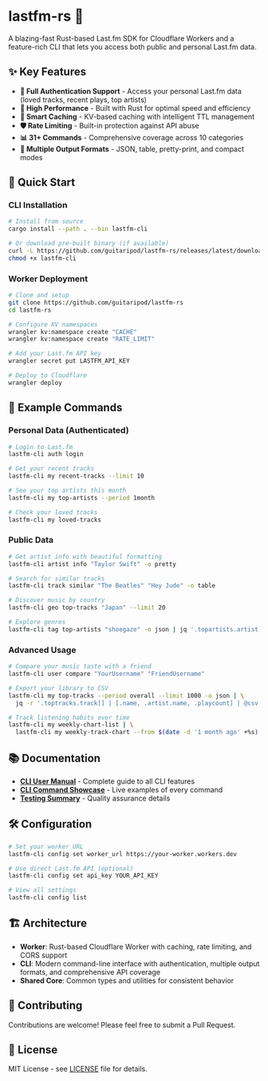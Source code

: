 # lastfm-rs 🎵

A blazing-fast Rust-based Last.fm SDK for Cloudflare Workers and a feature-rich CLI that lets you access both public and personal Last.fm data.

## ✨ Key Features

- **🔐 Full Authentication Support** - Access your personal Last.fm data (loved tracks, recent plays, top artists)
- **🚀 High Performance** - Built with Rust for optimal speed and efficiency
- **💾 Smart Caching** - KV-based caching with intelligent TTL management
- **🛡️ Rate Limiting** - Built-in protection against API abuse
- **📊 31+ Commands** - Comprehensive coverage across 10 categories
- **🎨 Multiple Output Formats** - JSON, table, pretty-print, and compact modes

## 🚀 Quick Start

### CLI Installation

```bash
# Install from source
cargo install --path . --bin lastfm-cli

# Or download pre-built binary (if available)
curl -L https://github.com/guitaripod/lastfm-rs/releases/latest/download/lastfm-cli-linux-x64 -o lastfm-cli
chmod +x lastfm-cli
```

### Worker Deployment

```bash
# Clone and setup
git clone https://github.com/guitaripod/lastfm-rs
cd lastfm-rs

# Configure KV namespaces
wrangler kv:namespace create "CACHE"
wrangler kv:namespace create "RATE_LIMIT"

# Add your Last.fm API key
wrangler secret put LASTFM_API_KEY

# Deploy to Cloudflare
wrangler deploy
```

## 🎯 Example Commands

### Personal Data (Authenticated)

```bash
# Login to Last.fm
lastfm-cli auth login

# Get your recent tracks
lastfm-cli my recent-tracks --limit 10

# See your top artists this month
lastfm-cli my top-artists --period 1month

# Check your loved tracks
lastfm-cli my loved-tracks
```

### Public Data

```bash
# Get artist info with beautiful formatting
lastfm-cli artist info "Taylor Swift" -o pretty

# Search for similar tracks
lastfm-cli track similar "The Beatles" "Hey Jude" -o table

# Discover music by country
lastfm-cli geo top-tracks "Japan" --limit 20

# Explore genres
lastfm-cli tag top-artists "shoegaze" -o json | jq '.topartists.artist[0:5]'
```

### Advanced Usage

```bash
# Compare your music taste with a friend
lastfm-cli user compare "YourUsername" "FriendUsername"

# Export your library to CSV
lastfm-cli my top-tracks --period overall --limit 1000 -o json | \
  jq -r '.toptracks.track[] | [.name, .artist.name, .playcount] | @csv' > my_music.csv

# Track listening habits over time
lastfm-cli my weekly-chart-list | \
  lastfm-cli my weekly-track-chart --from $(date -d '1 month ago' +%s)
```

## 📚 Documentation

- **[CLI User Manual](docs/CLI_USER_MANUAL.md)** - Complete guide to all CLI features
- **[CLI Command Showcase](docs/CLI_SHOWCASE.md)** - Live examples of every command
- **[Testing Summary](docs/TESTING_SUMMARY.md)** - Quality assurance details

## 🛠️ Configuration

```bash
# Set your worker URL
lastfm-cli config set worker_url https://your-worker.workers.dev

# Use direct Last.fm API (optional)
lastfm-cli config set api_key YOUR_API_KEY

# View all settings
lastfm-cli config list
```

## 🏗️ Architecture

- **Worker**: Rust-based Cloudflare Worker with caching, rate limiting, and CORS support
- **CLI**: Modern command-line interface with authentication, multiple output formats, and comprehensive API coverage
- **Shared Core**: Common types and utilities for consistent behavior

## 🤝 Contributing

Contributions are welcome! Please feel free to submit a Pull Request.

## 📄 License

MIT License - see [LICENSE](LICENSE) file for details.
